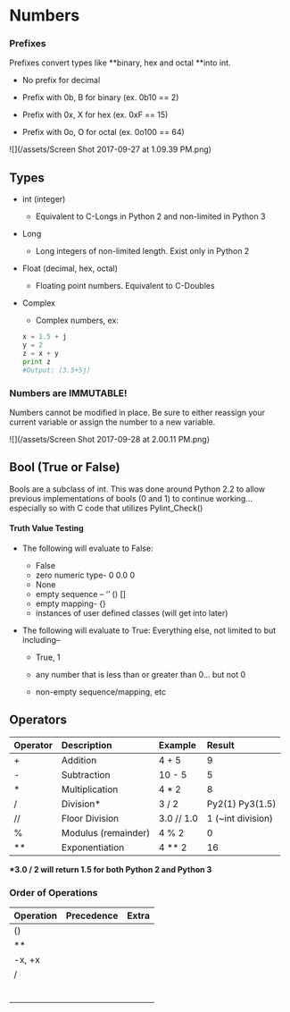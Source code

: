 # Numbers

### Prefixes

Prefixes convert types like **binary, hex and octal **into int.

* No prefix for decimal​

* Prefix with 0b, B for binary \(ex. 0b10 == 2\)​

* Prefix with 0x, X for hex \(ex. 0xF == 15\)​

* Prefix with 0o, O for octal \(ex. 0o100 == 64\)​

![](/assets/Screen Shot 2017-09-27 at 1.09.39 PM.png)

## Types

* int \(integer\)
  * Equivalent to C-Longs in Python 2 and non-limited in Python 3
* Long

  * Long integers of non-limited length. Exist only in Python 2

* Float \(decimal, hex, octal\)

  * Floating point numbers. Equivalent to C-Doubles

* Complex

  * Complex numbers, ex:

  ```py
  x = 1.5 + j
  y = 2
  z = x + y
  print z
  #Output: (3.5+5j)
  ```

### Numbers are IMMUTABLE!

Numbers cannot be modified in place. Be sure to either reassign your current variable or assign the number to a new variable.

![](/assets/Screen Shot 2017-09-28 at 2.00.11 PM.png)

## Bool \(True or False\)

Bools are a subclass of int. This was done around Python 2.2 to allow previous implementations of bools \(0 and 1\) to continue working… especially so with C code that utilizes Pylint\_Check\(\)

#### Truth Value Testing

* The following will evaluate to False:

  * False
  * zero numeric type- 0 0.0 0
  * None
  * empty sequence – ‘’ \(\) \[\]
  * empty mapping- {}
  * instances of user defined classes \(will get into later\)​

* The following will evaluate to True: Everything else, not limited to but including–

  * True, 1

  * any number that is less than or greater than 0... but not 0

  * non-empty sequence/mapping, etc

## Operators

| Operator | Description | Example | Result |
| :--- | :--- | :--- | :--- |
| + | Addition | 4 + 5 | 9 |
| - | Subtraction | 10 - 5 | 5 |
| \* | Multiplication | 4 \* 2 | 8 |
| / | Division\* | 3 / 2 | Py2\(1\) Py3\(1.5\) |
| // | Floor Division | 3.0 // 1.0 | 1 \(~int division\) |
| % | Modulus \(remainder\) | 4 % 2 | 0 |
| \*\* | Exponentiation | 4 \*\* 2 | 16 |

**\*3.0 / 2 will return 1.5 for both Python 2 and Python 3**



### Order of Operations

| Operation | Precedence | Extra |
| :--- | :--- | :--- |
| \(\) |  |  |
| \*\* |  |  |
| -x, +x |  |  |
| / |  |  |
|  |  |  |
|  |  |  |
|  |  |  |
|  |  |  |
|  |  |  |
|  |  |  |



